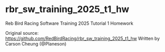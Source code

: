 # rbr_sw_training_2025_t1_hw
Reb Bird Racing Software Training 2025 Tutorial 1 Homework

Original source: https://github.com/RedBirdRacing/rbr_sw_training_2025_t1_hw
Written by Carson Cheung (@Planeson)